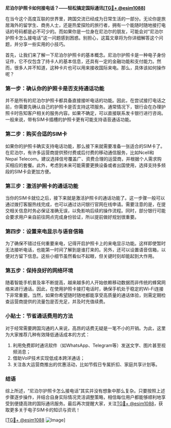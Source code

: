 **尼泊尔护照卡如何接电话？——轻松搞定国际通讯[[TG💪+ @esim1088](https://t.me/s/esim1088)]**

在当今这个高度互联的世界里，跨国交流已经成为日常生活的一部分。无论你是旅居海外的留学生、商务人士，还是热爱探险的旅行者，拥有一个能随时随地接打电话的号码都是必不可少的。而如果你是一位身在尼泊尔的朋友，可能会对“尼泊尔护照卡怎么接电话”这一问题感到困惑。别担心，这篇文章将为你详细解答这个问题，并分享一些实用的小技巧。

首先，让我们来了解一下尼泊尔护照卡的基本概念。尼泊尔护照卡是一种电子身份证件，它不仅包含了持卡人的基本信息，还具有一定的金融功能和支付能力。然而，很多人并不知道，这种卡片也可以用来接收国际来电。那么，具体该如何操作呢？

### 第一步：确认你的护照卡是否支持通话功能

并不是所有的尼泊尔护照卡都具备直接接听电话的功能。因此，在尝试接打电话之前，你需要先确认自己的护照卡是否支持这项服务。通常情况下，银行会在办理护照卡时告知客户相关的服务内容。如果不确定，可以直接联系发卡银行进行咨询。一般来说，带有SIM卡插槽的护照卡更有可能支持语音通话功能。

### 第二步：购买合适的SIM卡

如果你的护照卡确实支持电话功能，那么接下来就需要准备一张适合的SIM卡了。在尼泊尔，有许多运营商提供预付费或后付费的移动通信服务，比如Ncell和Nepal Telecom。建议选择信号覆盖广、资费合理的运营商，并根据个人需求购买相应的套餐。此外，考虑到未来可能需要更换设备或者出国使用，选择支持多频段的SIM卡会更加方便。

### 第三步：激活护照卡的通话功能

当你的SIM卡就位之后，接下来就是激活护照卡的通话功能了。这一步骤一般可以通过拨打客服热线完成，也可以通过访问银行官网在线申请。需要注意的是，在提交相关信息时务必保证准确无误，以免影响后续的操作流程。同时，部分银行可能会要求用户亲自前往网点完成身份验证，所以提前做好规划很重要。

### 第四步：设置来电显示与语音信箱

为了确保不错过任何重要来电，记得开启护照卡上的来电显示功能。这样即使暂时无法接听电话，也能第一时间了解到是谁打来的。另外，还可以设置语音信箱，以便对方留下信息。这些小细节虽然看似不起眼，但关键时刻却能起到大作用。

### 第五步：保持良好的网络环境

随着智能手机普及率不断提高，越来越多的人开始依赖移动数据而非传统的蜂窝网络来进行通话。因此，在使用护照卡接打电话时，确保手机处于稳定的Wi-Fi连接下非常重要。当然，如果你希望随时随地都能享受高质量的通话体验，则需定期检查运营商提供的流量包是否充足，并及时充值续费。

### 小贴士：节省通话费用的方法

对于经常需要跨国沟通的人来说，高昂的话费无疑是一笔不小的开销。为此，这里为大家推荐几种有效降低通话成本的方式：

1. 利用免费即时通讯软件（如WhatsApp、Telegram等）发送文字、图片甚至视频消息；
2. 借助VoIP技术实现低成本跨洋通话；
3. 关注各大运营商推出的优惠活动，比如节假日专属折扣、家庭共享计划等。

### 结语

综上所述，“尼泊尔护照卡怎么接电话”其实并没有想象中那么复杂。只要按照上述步骤逐步操作，并结合自身实际情况灵活调整策略，相信每位用户都能够顺利地享受到便捷高效的国际通讯服务。最后再次提醒大家，关注[TG💪+ @esim1088](https://t.me/s/esim1088)，获取更多关于电子SIM卡的知识与资讯！

[[TG💪+ @esim1088](https://t.me/s/esim1088) ![Image](https://i.postimg.cc/4NQfJmqS/Snipaste-2025-05-13-00-14-12.png)]